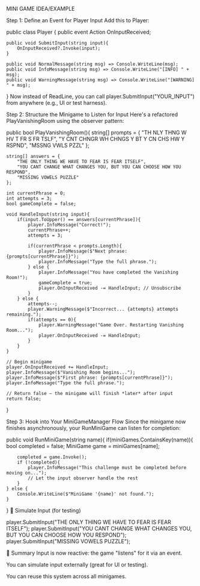 


MINI GAME IDEA/EXAMPLE 




Step 1: Define an Event for Player Input
Add this to Player:


public class Player {
    public event Action<string> OnInputReceived;

    public void SubmitInput(string input){
        OnInputReceived?.Invoke(input);
    }

    public void NormalMessage(string msg) => Console.WriteLine(msg);
    public void InfoMessage(string msg) => Console.WriteLine("[INFO] " + msg);
    public void WarningMessage(string msg) => Console.WriteLine("[WARNING] " + msg);
}
Now instead of ReadLine, you can call player.SubmitInput("YOUR_INPUT") from anywhere (e.g., UI or test harness).



Step 2: Structure the Minigame to Listen for Input
Here's a refactored PlayVanishingRoom using the observer pattern:


public bool PlayVanishingRoom(){
    string[] prompts = {
        "TH NLY THNG W HV T FR S FR TSLF",
        "Y CNT CHNGR WH CHNGS Y BT Y CN CHS HW Y RSPND",
        "MSSNG VWLS PZZL"
    };

    string[] answers = {
        "THE ONLY THING WE HAVE TO FEAR IS FEAR ITSELF",
        "YOU CANT CHANGE WHAT CHANGES YOU, BUT YOU CAN CHOOSE HOW YOU RESPOND",
        "MISSING VOWELS PUZZLE"
    };

    int currentPhrase = 0;
    int attempts = 3;
    bool gameComplete = false;

    void HandleInput(string input){
        if(input.ToUpper() == answers[currentPhrase]){
            player.InfoMessage("Correct!");
            currentPhrase++;
            attempts = 3;

            if(currentPhrase < prompts.Length){
                player.InfoMessage($"Next phrase: {prompts[currentPhrase]}");
                player.InfoMessage("Type the full phrase.");
            } else {
                player.InfoMessage("You have completed the Vanishing Room!");
                gameComplete = true;
                player.OnInputReceived -= HandleInput; // Unsubscribe
            }
        } else {
            attempts--;
            player.WarningMessage($"Incorrect... {attempts} attempts remaining.");
            if(attempts == 0){
                player.WarningMessage("Game Over. Restarting Vanishing Room...");
                player.OnInputReceived -= HandleInput;
            }
        }
    }

    // Begin minigame
    player.OnInputReceived += HandleInput;
    player.InfoMessage($"Vanishing Room begins...");
    player.InfoMessage($"First phrase: {prompts[currentPhrase]}");
    player.InfoMessage("Type the full phrase.");

    // Return false — the minigame will finish *later* after input
    return false;
}


Step 3: Hook into Your MiniGameManager Flow
Since the minigame now finishes asynchronously, your RunMiniGame can listen for completion:


public void RunMiniGame(string name){
    if(miniGames.ContainsKey(name)){
        bool completed = false;
        MiniGame game = miniGames[name];

        completed = game.Invoke();
        if (!completed){
            player.InfoMessage("This challenge must be completed before moving on...");
            // Let the input observer handle the rest
        }
    } else {
        Console.WriteLine($"MiniGame '{name}' not found.");
    }
}
🔁 Simulate Input (for testing)

player.SubmitInput("THE ONLY THING WE HAVE TO FEAR IS FEAR ITSELF");
player.SubmitInput("YOU CANT CHANGE WHAT CHANGES YOU, BUT YOU CAN CHOOSE HOW YOU RESPOND");
player.SubmitInput("MISSING VOWELS PUZZLE");

🧠 Summary
Input is now reactive: the game "listens" for it via an event.

You can simulate input externally (great for UI or testing).

You can reuse this system across all minigames.

